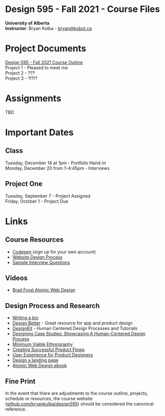 # Design 595 - Fall 2021 - Course Files

**University of Alberta**  
**Instructor**: Bryan Kulba - [bryan@kobot.ca](mailto:bryan@kobot.ca)  

# Project Documents
[Design 595 - Fall 2021 Course Outline](Design_595_Outline.md)  
Project 1 - Pleased to meet me    
Project 2 - ???    
Project 3 - ?!?!?    

# Assignments
TBD


# Important Dates  
## Class
Tuesday, December 14 at 1pm - Portfolio Hand-in    
Monday, December 20 from 1–4:45pm - Interviews   
## Project One
Tuesday, September 7 - Project Assigned   
Friday, October 1 - Project Due 
<!-- ## Project Two
Tuesday, September 28 - Project assigned  
Tuesday, October 5 - Hand in research process   
Tuesday, October 19- Present research brief to client  
Tuesday, October 26 - Present planning deliverables to client  
Friday, November 5 - Project deliverables due 
## Project Three
Tuesday, November 3 - Project assigned  
Tuesday, November 12 - Email strategy brief 
Tuesday, November 17/Thursday, November 19 - Present planning documents to client (sitemap, wireframes, moodboards)
Thursday, December 3 - Prototype walkthrough presentation
Monday, December 14 - Final deliverables due (working prototype, case study) -->

# Links

## Course Resources
- [Codepen](https://codepen.io/) (sign up for your own account)  
- [Website Design Process](website_design_process)  
- [Sample Interview Questions](Interviewing.md)  

## Videos
- [Brad Frost Atomic Web Design](https://vimeo.com/179245570)

## Design Process and Research
- [Writing a bio](https://99u.adobe.com/articles/64151/how-to-write-a-better-bio-professional-summary) 
- [Design Better](https://www.designbetter.co/) - Great resource for app and product design
- [DesignKit](http://designkit.org) - Human Centered Design Processes and Tutorials
- [Designing Case Studies: Showcasing A Human-Centered Design Process](http://www.smashingmagazine.com/2015/02/designing-case-studies-human-centered-design-process/)  
- [Minimum Viable Ethnography](https://medium.com/research-things/minimum-viable-ethnography-a047e9358df0#.r6cfia93r)
- [Creating Successful Product Flows](https://medium.com/@ryanglasgow/creating-successful-product-flows-c41ffbce49a1#.gwnuwmgkz)
- [User Experience for Product Designers](https://medium.com/looks-good-feels-good/user-experience-for-product-designers-e9fa621ce3bc#.dpl1j7p0l)
- [Design a landing page](https://marketingexperiments.com/conversion-marketing/how-to-wireframe-a-landing-page)
- [Atomic Web Design ebook](http://atomicdesign.bradfrost.com/table-of-contents/)

## Fine Print
In the event that there are adjustments to the course outline, projects, schedule or resources, the course website ([github.com/bryankulba/design595](https://github.com/bryankulba/design595)) should be considered the canonical reference.
